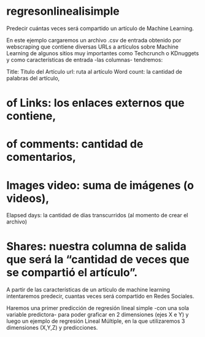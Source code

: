 # regresonlinealisimple
Predecir cuántas veces será compartido un artículo de Machine Learning.

En este ejemplo cargaremos un archivo .csv de entrada obtenido por webscraping que contiene diversas URLs a artículos sobre Machine Learning de algunos sitios muy importantes como Techcrunch o KDnuggets y como características de entrada -las columnas- tendremos:

Title: Titulo del Artículo
url: ruta al artículo
Word count: la cantidad de palabras del artículo,
# of Links: los enlaces externos que contiene,
# of comments: cantidad de comentarios,
# Images video: suma de imágenes (o videos),
Elapsed days: la cantidad de días transcurridos (al momento de crear el archivo)
# Shares: nuestra columna de salida que será la “cantidad de veces que se compartió el artículo”.

A partir de las características de un artículo de machine learning intentaremos predecir, cuantas veces será compartido en Redes Sociales.

Haremos una primer predicción de regresión lineal simple -con una sola variable predictora- para poder graficar en 2 dimensiones (ejes X e Y) y luego un ejemplo de regresión Lineal Múltiple, en la que utilizaremos 3 dimensiones (X,Y,Z) y predicciones.
